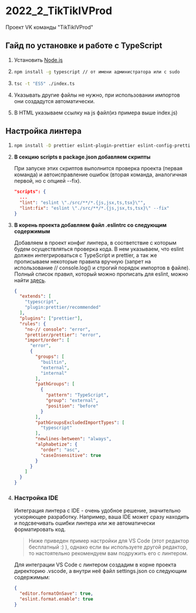 # 2022_2_TikTikIVProd
Проект VK команды "TikTikIVProd"

## Гайд по установке и работе с TypeScript
1. Установить [Node.js](https://nodejs.org/en/)

2. ```bash
   npm install -g typescript // от имени администратора или с sudo
   ```

3. ```bash
   tsc -t "ES5" ./index.ts
   ```

4. Указывать другие файлы не нужно, при использовании импортов они создадутся автоматически.

5. В HTML указываем ссылку на js файл(из примера выше index.js)

## Настройка линтера

1. ```bash
   npm install -D prettier eslint-plugin-prettier eslint-config-prettier
   ```

2. **В секцию scripts в package.json добавляем скрипты**

   При запуске этих скриптов выполнится проверка проекта (первая команда) и автоисправление ошибок (вторая команда, аналогичная первой, но с опцией --fix).

   ```json
   "scripts": {
     ...
     "lint": "eslint \"./src/**/*.{js,jsx,ts,tsx}\"",
     "lint:fix": "eslint \"./src/**/*.{js,jsx,ts,tsx}\" --fix"
   }
   ```

3. **В корень проекта добавляем файл .eslintrc со следующим содержимым**

   Добавляем в проект конфиг линтера, в соответствие с которым будем осуществляться проверка кода. В нем указываем, что eslint должен интегрироваться с TypeScript и prettier, а так же прописываем некоторые правила вручную (запрет на использование // console.log() и строгий порядок импортов в файле). Полный список правил, который можно прописать для eslint, можно найти [здесь](https://eslint.org/docs/latest/rules/).

   ```json
   {
     "extends": [
       "typescript",
       "plugin:prettier/recommended"
     ],
     "plugins": ["prettier"],
     "rules": {
       "no-// console": "error",
       "prettier/prettier": "error",
       "import/order": [
         "error",
         {
           "groups": [
             "builtin",
             "external",
             "internal"
           ],
           "pathGroups": [
             {
               "pattern": "TypeScript",
               "group": "external",
               "position": "before"
             }
           ],
           "pathGroupsExcludedImportTypes": [
             "typescript"
           ],
           "newlines-between": "always",
           "alphabetize": {
             "order": "asc",
             "caseInsensitive": true
           }
         }
       ]
     }
   }
   ```

4. ### **Настройка IDE**

   Интеграция линтера с IDE - очень удобное решение, значительно ускоряющее разработку. Например, ваша IDE может сразу находить и подсвечивать ошибки линтера или же автоматически форматировать код.

   > Ниже приведен пример настройки для VS Code (этот редактор бесплатный :) ), однако если вы используете другой редактор, то настоятельно рекомендуем вам подружить его с линтером.

   Для интеграции VS Code c линтером создадим в корне проекта директорию .vscode, а внутри неё файл settings.json со следующим содержимым:

   ```json
   {
     "editor.formatOnSave": true,
     "eslint.format.enable": true
   }
   ```

